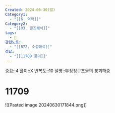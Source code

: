```yaml
---
Created: 2024-06-30(일)
Category1:
  - "[[6. 역학]]"
Category2:
  - "[[03. 골조해석]]"
tags:
  - 🧮
관련노트:
  - "[[B72. 소성해석]]"
정답:
  - "[[11709 풀이]]"
---
```

중요::4
풀이::X
반복도::10
설명::부정정구조물의 붕괴하중
#  11709

![[Pasted image 20240630171844.png]]
